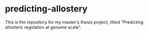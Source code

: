 # predicting-allostery

This is the repository for my master's thesis project, titled "Predicting allosteric regulation at genome scale". 
